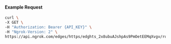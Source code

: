 <!-- Code generated for API Clients. DO NOT EDIT. -->

#### Example Request

```bash
curl \
-X GET \
-H "Authorization: Bearer {API_KEY}" \
-H "Ngrok-Version: 2" \
https://api.ngrok.com/edges/https/edghts_2x8ubuAJshpAs9PmOetEEMqXvgv/routes/edghtsrt_2x8ubxf3SQ4rM4G1Bc3jnxMZ1k5
```
